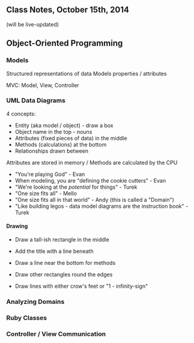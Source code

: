 ## Class Notes, October 15th, 2014

(will be live-updated)

## Object-Oriented Programming

### Models

Structured representations of data
Models properties / attributes

MVC: Model, View, Controller

### UML Data Diagrams

4 concepts:

- Entity (aka model / object) - draw a box
- Object name in the top - nouns
- Attributes (fixed pieces of data) in the middle
- Methods (calculations) at the bottom
- Relationships drawn between

Attributes are stored in memory / Methods are calculated by the CPU

- "You're playing God" - Evan
- When modeling, you are "defining the cookie cutters" - Evan
- "We're looking at the _potential_ for things" - Turek
- "One size fits all" - Mello
- "One size fits all in that world" - Andy  (this is called a "Domain")
- "Like building legos - data model diagrams are the instruction book" - Turek

#### Drawing

- Draw a tall-ish rectangle in the middle
- Add the title with a line beneath
- Draw a line near the bottom for methods

- Draw other rectangles round the edges
- Draw lines with either crow's feet or "1 - infinity-sign"

### Analyzing Domains

### Ruby Classes

### Controller / View Communication
